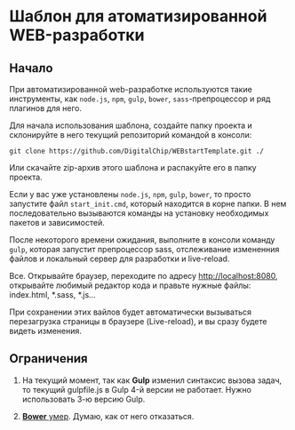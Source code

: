 # Шаблон для атоматизированной WEB-разработки

## Начало

При автоматизированной web-разработке используются такие инструменты, как `node.js`, `npm`, `gulp`, `bower`, `sass`-препроцессор и ряд плагинов для него.

Для начала использования шаблона, создайте папку проекта и склонируйте в него текущий репозиторий командой в консоли:

    git clone https://github.com/DigitalChip/WEBstartTemplate.git ./ 

Или скачайте zip-архив этого шаблона и распакуйте его в папку проекта.

Если у вас уже установлены `node.js`, `npm`, `gulp`, `bower`, то просто запустите файл ``start_init.cmd``, который находится в корне папки. В нем последовательно вызываются команды на установку необходимых пакетов и зависимостей.

После некоторого времени ожидания, выполните в консоли команду ``gulp``, которая запустит препроцессор sass, отслеживание измененния файлов и локальный сервер для разработки и live-reload.

Все. Открывайте браузер, переходите по адресу [http://localhost:8080](http://localhost:8080), открывайте любимый редактор кода и правьте нужные файлы: index.html, *.sass, *.js...

При сохранении этих вайлов будет автоматически вызываться перезагрузка страницы в браузере (Live-reload), и вы сразу будете видеть изменения.

## Ограничения
1. На текущий момент, так как **Gulp** изменил синтаксис вызова задач, то текущий gulpfile.js в Gulp 4-й версии не работает. Нужно использовать 3-ю версию Gulp.

2. [**Bower** умер](https://bower.io/blog/2017/how-to-migrate-away-from-bower/). Думаю, как от него отказаться.

